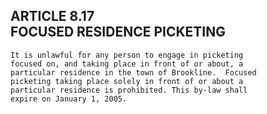 ## ARTICLE 8.17<br/>FOCUSED RESIDENCE PICKETING

```
It is unlawful for any person to engage in picketing
focused on, and taking place in front of or about, a
particular residence in the town of Brookline.  Focused
picketing taking place solely in front of or about a
particular residence is prohibited. This by-law shall
expire on January 1, 2005.
```
